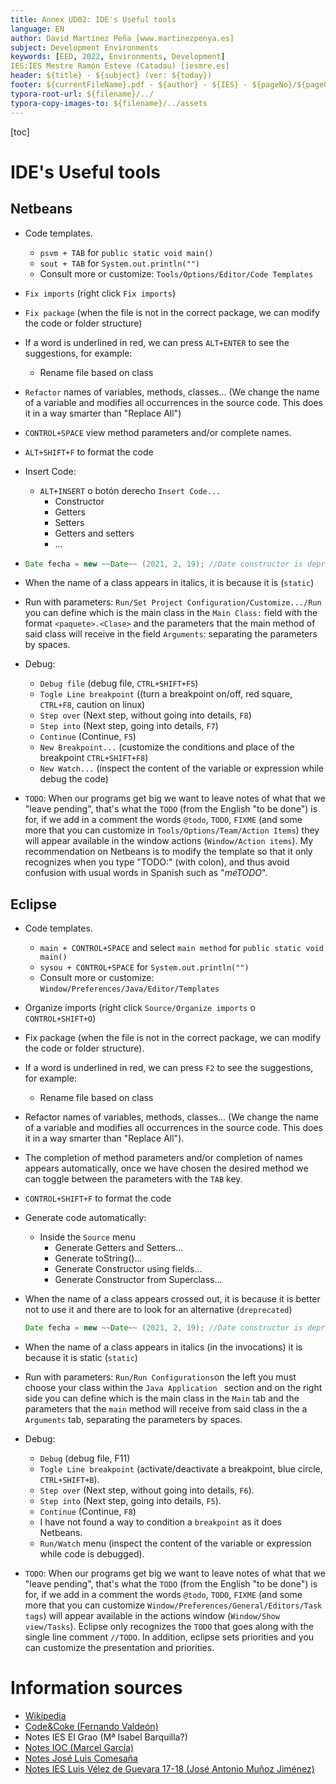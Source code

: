 ```yaml
---
title: Annex UD02: IDE's Useful tools
language: EN
author: David Martínez Peña [www.martinezpenya.es]
subject: Development Environments
keywords: [EED, 2022, Environments, Development]
IES:IES Mestre Ramón Esteve (Catadau) [iesmre.es]
header: ${title} - ${subject} (ver: ${today})
footer: ${currentFileName}.pdf - ${author} - ${IES} - ${pageNo}/${pageCount}
typora-root-url: ${filename}/../
typora-copy-images-to: ${filename}/../assets
---
```

[toc]
# IDE's Useful tools

## Netbeans

- Code templates.

  - `psvm + TAB` for `public static void main()`
  - `sout + TAB` for `System.out.println("")`
  - Consult more or customize: `Tools/Options/Editor/Code Templates`

- `Fix imports` (right click `Fix imports`)

- `Fix package` (when the file is not in the correct package, we can modify the code or folder structure)

- If a word is underlined in red, we can press `ALT+ENTER` to see the suggestions, for example:
  
  - Rename file based on class
  
- `Refactor` names of variables, methods, classes... (We change the name of a variable and modifies all occurrences in the source code. This does it in a way smarter than "Replace All")

- `CONTROL+SPACE` view method parameters and/or complete names.

- `ALT+SHIFT+F` to format the code

- Insert Code:

  - `ALT+INSERT` o botón derecho `Insert Code...`
    - Constructor
    - Getters
    - Setters
    - Getters and setters
    - ...

- ```java
  Date fecha = new ~~Date~~ (2021, 2, 19); //Date constructor is deprecated
  ```

- When the name of a class appears in italics, it is because it is (`static`)

- Run with parameters: `Run/Set Project Configuration/Customize.../Run` you can define which is the main class in the `Main Class:` field with the format `<paquete>.<Clase>` and the parameters that the main method of said class will receive in the field `Arguments`: separating the parameters by spaces.

- Debug:

  - `Debug file` (debug file, `CTRL+SHIFT+F5`)
  - `Togle Line breakpoint` ((turn a breakpoint on/off, red square, `CTRL+F8`, caution on linux)
  - `Step over` (Next step, without going into details, `F8`)
  - `Step into` (Next step, going into details, `F7`)
  - `Continue` (Continue, `F5`)
  - `New Breakpoint...` (customize the conditions and place of the breakpoint `CTRL+SHIFT+F8`)
  - `New Watch...` (inspect the content of the variable or expression while debug the code)
  
- `TODO`: When our programs get big we want to leave notes of what that we "leave pending", that's what the `TODO` (from the English "to be done") is for, if we add in a comment the words `@todo`, `TODO`, `FIXME` (and some more that you can customize in `Tools/Options/Team/Action Items`) they will appear available in the window actions (`Window/Action items`). My recommendation on Netbeans is to modify the template so that it only recognizes when you type "TODO:" (with colon), and thus avoid confusion with usual words in Spanish such as "*méTODO*".

## Eclipse

- Code templates.

  - `main + CONTROL+SPACE` and select `main method` for `public static void main()`
  - `sysou + CONTROL+SPACE` for `System.out.println("")`
  - Consult more or customize: `Window/Preferences/Java/Editor/Templates`

- Organize imports (right click `Source/Organize imports` o `CONTROL+SHIFT+O`)

- Fix package (when the file is not in the correct package, we can modify the code or folder structure).

- If a word is underlined in red, we can press `F2` to see the suggestions, for example:

  - Rename file based on class

- Refactor names of variables, methods, classes... (We change the name of a variable and modifies all occurrences in the source code. This does it in a way smarter than "Replace All").

- The completion of method parameters and/or completion of names appears automatically, once we have chosen the desired method we can toggle between the parameters with the `TAB` key.

- `CONTROL+SHIFT+F` to format the code

- Generate code automatically:
  - Inside the `Source` menu
    - Generate Getters and Setters...
    - Generate toString()...
    - Generate Constructor using fields...
    - Generate Constructor from Superclass...

- When the name of a class appears crossed out, it is because it is better not to use it and there are to look for an alternative (`dreprecated`)

  ```java
  Date fecha = new ~~Date~~ (2021, 2, 19); //Date constructor is deprecated
  ```

- When the name of a class appears in italics (in the invocations) it is because it is static (`static`)

- Run with parameters: `Run/Run Configurations`on the left you must choose your class within the `Java Application `  section and on the right side you can define which is the main class in the `Main` tab and the parameters that the `main` method will receive from said class in the a `Arguments` tab, separating the parameters by spaces.

- Debug:

  - `Debug` (debug file, F11)
  - `Togle Line breakpoint`  (activate/deactivate a breakpoint, blue circle, `CTRL+SHIFT+B`).
  - `Step over`  (Next step, without going into details, `F6`).
  - `Step into` (Next step, going into details, `F5`).
  - `Continue` (Continue, `F8`)
  - I have not found a way to condition a `breakpoint` as it does Netbeans.
  - `Run/Watch` menu (inspect the content of the variable or expression while code is debugged).

- `TODO`: When our programs get big we want to leave notes of what that we "leave pending", that's what the `TODO` (from the English "to be done") is for, if we add in a comment the words `@todo`, `TODO`, `FIXME` (and some more that you can customize `Window/Preferences/General/Editors/Task tags`) will appear available in the actions window (`Window/Show view/Tasks`).  Eclipse only recognizes the `TODO` that goes along with the single line comment `//TODO`. In addition, eclipse sets priorities and you can customize the presentation and priorities.

# Information sources

- [Wikipedia](https://es.wikipedia.org)
- [Code&Coke (Fernando Valdeón)](http://entornos.codeandcoke.com/doku.php?id=start)
- Notes IES El Grao (Mª Isabel Barquilla?)
- [Notes IOC (Marcel García)](https://ioc.xtec.cat/materials/FP/Recursos/fp_dam_m05_/web/fp_dam_m05_htmlindex/index.html)
- [Notes José Luis Comesaña](https://www.sitiolibre.com/)
- [Notes IES Luis Vélez de Guevara 17-18 (José Antonio Muñoz Jiménez)](http://jamj2000.github.io/slides/2017/09/05/entornosdesarrollo/)
